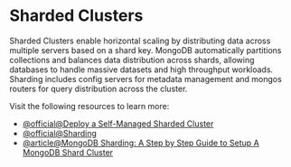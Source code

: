# Sharded Clusters

Sharded Clusters enable horizontal scaling by distributing data across multiple servers based on a shard key. MongoDB automatically partitions collections and balances data distribution across shards, allowing databases to handle massive datasets and high throughput workloads. Sharding includes config servers for metadata management and mongos routers for query distribution across the cluster.

Visit the following resources to learn more:

- [@official@Deploy a Self-Managed Sharded Cluster](https://www.mongodb.com/docs/manual/tutorial/deploy-shard-cluster/)
- [@official@Sharding](https://www.mongodb.com/docs/manual/sharding/)
- [@article@MongoDB Sharding: A Step by Step Guide to Setup A MongoDB Shard Cluster](https://medium.com/@sanklecha.harsh/mongodb-sharding-a-step-by-step-guide-to-setup-a-mongodb-shard-cluster-98668f53a078)
